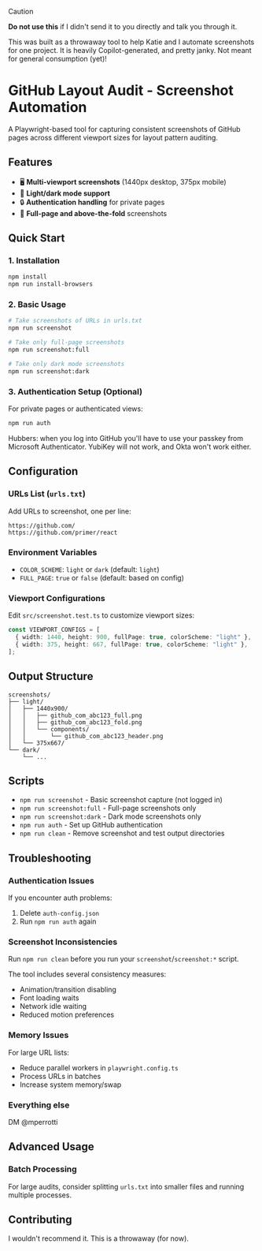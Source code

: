 > [!CAUTION]
> **Do not use this** if I didn't send it to you directly and talk you through it.
> 
> This was built as a throwaway tool to help Katie and I automate screenshots for one project. It is heavily Copilot-generated, and pretty janky. Not meant for general consumption (yet)!

# GitHub Layout Audit - Screenshot Automation

A Playwright-based tool for capturing consistent screenshots of GitHub pages across different viewport sizes for layout pattern auditing.

## Features

- 🖥️ **Multi-viewport screenshots** (1440px desktop, 375px mobile)
- 🎨 **Light/dark mode support**
- 🔒 **Authentication handling** for private pages
- 📸 **Full-page and above-the-fold** screenshots

## Quick Start

### 1. Installation

```bash
npm install
npm run install-browsers
```

### 2. Basic Usage

```bash
# Take screenshots of URLs in urls.txt
npm run screenshot

# Take only full-page screenshots
npm run screenshot:full

# Take only dark mode screenshots
npm run screenshot:dark
```

### 3. Authentication Setup (Optional)

For private pages or authenticated views:

```bash
npm run auth
```

Hubbers: when you log into GitHub you'll have to use your passkey from Microsoft Authenticator. YubiKey will not work, and Okta won't work either.

## Configuration

### URLs List (`urls.txt`)

Add URLs to screenshot, one per line:

```
https://github.com/
https://github.com/primer/react
```

### Environment Variables

- `COLOR_SCHEME`: `light` or `dark` (default: `light`)
- `FULL_PAGE`: `true` or `false` (default: based on config)

### Viewport Configurations

Edit `src/screenshot.test.ts` to customize viewport sizes:

```typescript
const VIEWPORT_CONFIGS = [
  { width: 1440, height: 900, fullPage: true, colorScheme: "light" },
  { width: 375, height: 667, fullPage: true, colorScheme: "light" },
];
```

## Output Structure

```
screenshots/
├── light/
│   ├── 1440x900/
│   │   ├── github_com_abc123_full.png
│   │   ├── github_com_abc123_fold.png
│   │   └── components/
│   │       └── github_com_abc123_header.png
│   └── 375x667/
└── dark/
    └── ...
```

## Scripts

- `npm run screenshot` - Basic screenshot capture (not logged in)
- `npm run screenshot:full` - Full-page screenshots only
- `npm run screenshot:dark` - Dark mode screenshots only
- `npm run auth` - Set up GitHub authentication
- `npm run clean` - Remove screenshot and test output directories

## Troubleshooting

### Authentication Issues

If you encounter auth problems:

1. Delete `auth-config.json`
2. Run `npm run auth` again

### Screenshot Inconsistencies

Run `npm run clean` before you run your `screenshot`/`screenshot:*` script.

The tool includes several consistency measures:

- Animation/transition disabling
- Font loading waits
- Network idle waiting
- Reduced motion preferences

### Memory Issues

For large URL lists:

- Reduce parallel workers in `playwright.config.ts`
- Process URLs in batches
- Increase system memory/swap

### Everything else

DM @mperrotti

## Advanced Usage

### Batch Processing

For large audits, consider splitting `urls.txt` into smaller files and running multiple processes.

## Contributing

I wouldn't recommend it. This is a throwaway (for now).
